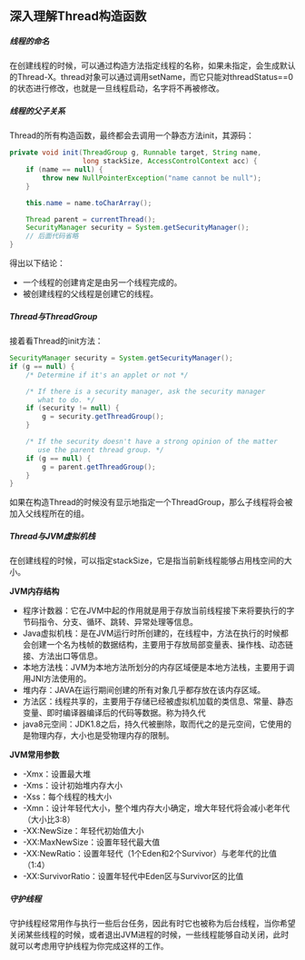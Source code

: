 ## 深入理解Thread构造函数

##### 线程的命名

在创建线程的时候，可以通过构造方法指定线程的名称，如果未指定，会生成默认的Thread-X。thread对象可以通过调用setName，而它只能对threadStatus==0的状态进行修改，也就是一旦线程启动，名字将不再被修改。

##### 线程的父子关系

Thread的所有构造函数，最终都会去调用一个静态方法init，其源码：

```java
private void init(ThreadGroup g, Runnable target, String name,
                  long stackSize, AccessControlContext acc) {
    if (name == null) {
        throw new NullPointerException("name cannot be null");
    }

    this.name = name.toCharArray();

    Thread parent = currentThread();
    SecurityManager security = System.getSecurityManager();
    // 后面代码省略
}
```

得出以下结论：

* 一个线程的创建肯定是由另一个线程完成的。
* 被创建线程的父线程是创建它的线程。

##### Thread与ThreadGroup

接着看Thread的init方法：

```java
SecurityManager security = System.getSecurityManager();
if (g == null) {
    /* Determine if it's an applet or not */

    /* If there is a security manager, ask the security manager
       what to do. */
    if (security != null) {
        g = security.getThreadGroup();
    }

    /* If the security doesn't have a strong opinion of the matter
       use the parent thread group. */
    if (g == null) {
        g = parent.getThreadGroup();
    }
}
```

如果在构造Thread的时候没有显示地指定一个ThreadGroup，那么子线程将会被加入父线程所在的组。

##### Thread与JVM虚拟机栈

在创建线程的时候，可以指定stackSize，它是指当前新线程能够占用栈空间的大小。

**JVM内存结构**

- 程序计数器：它在JVM中起的作用就是用于存放当前线程接下来将要执行的字节码指令、分支、循环、跳转、异常处理等信息。
- Java虚拟机栈：是在JVM运行时所创建的，在线程中，方法在执行的时候都会创建一个名为栈帧的数据结构，主要用于存放局部变量表、操作栈、动态链接、方法出口等信息。
- 本地方法栈：JVM为本地方法所划分的内存区域便是本地方法栈，主要用于调用JNI方法使用的。
- 堆内存：JAVA在运行期间创建的所有对象几乎都存放在该内存区域。
- 方法区：线程共享的，主要用于存储已经被虚拟机加载的类信息、常量、静态变量、即时编译器编译后的代码等数据。称为持久代
- java8元空间：JDK1.8之后，持久代被删除，取而代之的是元空间，它使用的是物理内存，大小也是受物理内存的限制。

**JVM常用参数**

- -Xmx：设置最大堆
- -Xms：设计初始堆内存大小
- -Xss：每个线程的栈大小
- -Xmn：设计年轻代大小，整个堆内存大小确定，增大年轻代将会减小老年代（大小比3:8）
- -XX:NewSize：年轻代初始值大小
- -XX:MaxNewSize：设置年轻代最大值
- -XX:NewRatio：设置年轻代（1个Eden和2个Survivor）与老年代的比值（1:4）
- -XX:SurvivorRatio：设置年轻代中Eden区与Survivor区的比值

##### 守护线程

守护线程经常用作与执行一些后台任务，因此有时它也被称为后台线程，当你希望关闭某些线程的时候，或者退出JVM进程的时候，一些线程能够自动关闭，此时就可以考虑用守护线程为你完成这样的工作。